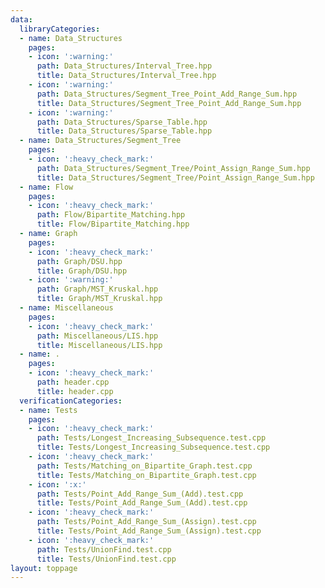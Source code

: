 ```yaml
---
data:
  libraryCategories:
  - name: Data_Structures
    pages:
    - icon: ':warning:'
      path: Data_Structures/Interval_Tree.hpp
      title: Data_Structures/Interval_Tree.hpp
    - icon: ':warning:'
      path: Data_Structures/Segment_Tree_Point_Add_Range_Sum.hpp
      title: Data_Structures/Segment_Tree_Point_Add_Range_Sum.hpp
    - icon: ':warning:'
      path: Data_Structures/Sparse_Table.hpp
      title: Data_Structures/Sparse_Table.hpp
  - name: Data_Structures/Segment_Tree
    pages:
    - icon: ':heavy_check_mark:'
      path: Data_Structures/Segment_Tree/Point_Assign_Range_Sum.hpp
      title: Data_Structures/Segment_Tree/Point_Assign_Range_Sum.hpp
  - name: Flow
    pages:
    - icon: ':heavy_check_mark:'
      path: Flow/Bipartite_Matching.hpp
      title: Flow/Bipartite_Matching.hpp
  - name: Graph
    pages:
    - icon: ':heavy_check_mark:'
      path: Graph/DSU.hpp
      title: Graph/DSU.hpp
    - icon: ':warning:'
      path: Graph/MST_Kruskal.hpp
      title: Graph/MST_Kruskal.hpp
  - name: Miscellaneous
    pages:
    - icon: ':heavy_check_mark:'
      path: Miscellaneous/LIS.hpp
      title: Miscellaneous/LIS.hpp
  - name: .
    pages:
    - icon: ':heavy_check_mark:'
      path: header.cpp
      title: header.cpp
  verificationCategories:
  - name: Tests
    pages:
    - icon: ':heavy_check_mark:'
      path: Tests/Longest_Increasing_Subsequence.test.cpp
      title: Tests/Longest_Increasing_Subsequence.test.cpp
    - icon: ':heavy_check_mark:'
      path: Tests/Matching_on_Bipartite_Graph.test.cpp
      title: Tests/Matching_on_Bipartite_Graph.test.cpp
    - icon: ':x:'
      path: Tests/Point_Add_Range_Sum_(Add).test.cpp
      title: Tests/Point_Add_Range_Sum_(Add).test.cpp
    - icon: ':heavy_check_mark:'
      path: Tests/Point_Add_Range_Sum_(Assign).test.cpp
      title: Tests/Point_Add_Range_Sum_(Assign).test.cpp
    - icon: ':heavy_check_mark:'
      path: Tests/UnionFind.test.cpp
      title: Tests/UnionFind.test.cpp
layout: toppage
---
```

